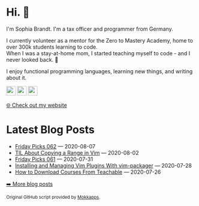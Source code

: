 <h1>Hi. 👋</h1>
<p>I'm Sophia Brandt. I'm a tax officer and programmer from Germany.</p>
<p>I currently volunteer as a mentor for the Zero to Mastery Academy, home to over 300k students learning to code.<br>
When I was a stay-at-home mom, I started teaching myself to code - and I never looked back. 💜</p>
<p>I enjoy functional programming languages, learning new things, and writing about it.</p>
<p><a href="https://www.twitter.com/hisophiabrandt"><img src="https://img.shields.io/badge/twitter-%231DA1F2.svg?&style=for-the-badge&logo=twitter&logoColor=white" height=25></a> <a href="https://www.linkedin.com/in/sophiabrandt"><img src="https://img.shields.io/badge/linkedin-%230077B5.svg?&style=for-the-badge&logo=linkedin&logoColor=white" height=25></a> <a href="https://dev.to/sophiabrandt"><img src="https://img.shields.io/badge/DEV.TO-%230A0A0A.svg?&style=for-the-badge&logo=dev-dot-to&logoColor=white" height=25></a></p>
<p><a href="https://www.sophiabrandt.com">🌐 Check out my website</a></p>
<h1>Latest Blog Posts</h1>
  <ul>
    <li><a href=https://www.rockyourcode.com/friday-picks-062/>Friday Picks 062</a> — 2020-08-07</li><li><a href=https://www.rockyourcode.com/til-about-copying-a-range-in-vim/>TIL About Copying a Range in Vim</a> — 2020-08-02</li><li><a href=https://www.rockyourcode.com/friday-picks-061/>Friday Picks 061</a> — 2020-07-31</li><li><a href=https://www.rockyourcode.com/installing-and-managing-vim-plugins-with-vim-packager/>Installing and Managing Vim Plugins With vim-packager</a> — 2020-07-28</li><li><a href=https://www.rockyourcode.com/how-to-download-courses-from-teachable/>How to Download Courses From Teachable</a> — 2020-07-26</li>
  </ul>
<p><a href="https://www.rockyourcode.com">➡️ More blog posts</a></p>
<p><small>Original GitHub script provided by <a href="https://github.com/Mokkapps">Mokkapps</a>.</small></p>
